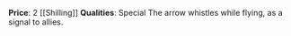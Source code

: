 **Price**: 2 [[Shilling]]
**Qualities**: Special
The arrow whistles while flying, as a signal to allies.